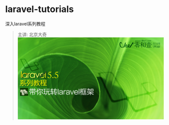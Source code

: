 # laravel-tutorials
深入laravel系列教程
> 主讲: 北京大奇
![第三课封面](https://github.com/advance100/laravel-tutorials/blob/master/imgs/laravel-for-github.jpg)

